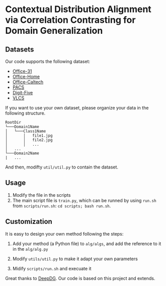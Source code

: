#  Contextual Distribution Alignment via Correlation Contrasting for Domain Generalization


## Datasets

Our code supports the following dataset:

* [Office-31](https://github.com/jindongwang/transferlearning/tree/master/data#office-31)
* [Office-Home](https://github.com/jindongwang/transferlearning/tree/master/data#office-home)
* [Office-Caltech](https://github.com/jindongwang/transferlearning/tree/master/data#office-caltech10)
* [PACS](https://drive.google.com/uc?id=0B6x7gtvErXgfbF9CSk53UkRxVzg)
* [Digit-Five](https://transferlearningdrive.blob.core.windows.net/teamdrive/dataset/dg5.tar.gz)
* [VLCS](https://drive.google.com/uc?id=1skwblH1_okBwxWxmRsp9_qi15hyPpxg8)

If you want to use your own dataset, please organize your data in the following structure.

```
RootDir
└───Domain1Name
│   └───Class1Name
│       │   file1.jpg
│       │   file2.jpg
│       │   ...
│   ...
└───Domain2Name
|   ...    
```

And then, modifty `util/util.py` to contain the dataset.

## Usage

1. Modify the file in the scripts
2. The main script file is `train.py`, which can be runned by using `run.sh` from `scripts/run.sh`: `cd scripts; bash run.sh`.

## Customization

It is easy to design your own method following the steps:

1. Add your method (a Python file) to `alg/algs`, and add the reference to it in the `alg/alg.py`

2. Modify `utils/util.py` to make it adapt your own parameters

3. Midify `scripts/run.sh` and execuate it

Great thanks to [DeepDG](https://github.com/jindongwang/transferlearning/tree/master/code/DeepDG/).  Our code is based on this project and extends.


